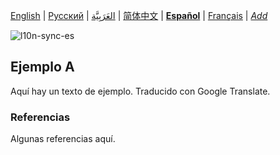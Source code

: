 [English](README.md) | [Русский](README-ru.md) | [العَرَبِيَّة](README-ar.md) | [简体中文](README-zh-Hans.md) | **[Español](README-es.md)** | [Français](README-fr.md) | *[Add](https://github.com/markdown-localization/markdown-localization-spec#workflow)* <!-- l10n:select -->

<!-- l10n:ignore start -->
![l10n-sync-es](https://github.com/markdown-localization/markdown-localization-spec/workflows/l10n-sync-es/badge.svg)
<!-- l10n:ignore end -->

<!-- l10n:section
## Example A

Here is an outdated text of example.
l10n:section -->
## Ejemplo A

Aquí hay un texto de ejemplo. Traducido con Google Translate.

<!-- l10n:section
### References

Some references here.
l10n:section -->
### Referencias

Algunas referencias aquí.
